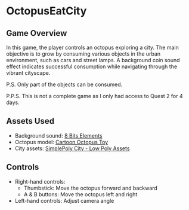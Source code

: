 # OctopusEatCity

## Game Overview

In this game, the player controls an octopus exploring a city. The main objective is to grow by consuming various objects in the urban environment, such as cars and street lamps. A background coin sound effect indicates successful consumption while navigating through the vibrant cityscape.

P.S. Only part of the objects can be consumed.

P.P.S. This is not a complete game as I only had access to Quest 2 for 4 days.

## Assets Used

- Background sound: [8 Bits Elements](https://assetstore.unity.com/packages/audio/sound-fx/8-bits-elements-16848)
- Octopus model: [Cartoon Octopus Toy](https://www.cgtrader.com/free-3d-models/character/other/cartoon-octopus-toy)
- City assets: [SimplePoly City - Low Poly Assets](https://assetstore.unity.com/packages/3d/environments/simplepoly-city-low-poly-assets-58899)

## Controls

- Right-hand controls:
  - Thumbstick: Move the octopus forward and backward
  - A & B buttons: Move the octopus left and right
- Left-hand controls: Adjust camera angle
